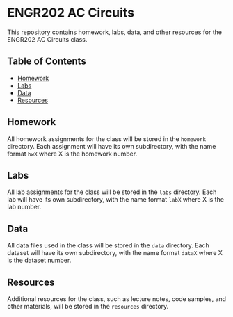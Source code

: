 # ENGR202 AC Circuits

This repository contains homework, labs, data, and other resources for the ENGR202 AC Circuits class.

## Table of Contents

- [Homework](#homework)
- [Labs](#labs)
- [Data](#data)
- [Resources](#resources)

## Homework

All homework assignments for the class will be stored in the `homework` directory. Each assignment will have its own subdirectory, with the name format `hwX` where X is the homework number.

## Labs

All lab assignments for the class will be stored in the `labs` directory. Each lab will have its own subdirectory, with the name format `labX` where X is the lab number.

## Data

All data files used in the class will be stored in the `data` directory. Each dataset will have its own subdirectory, with the name format `dataX` where X is the dataset number.

## Resources

Additional resources for the class, such as lecture notes, code samples, and other materials, will be stored in the `resources` directory.
